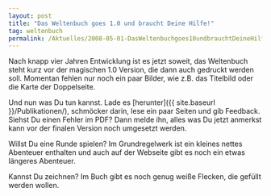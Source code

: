 ```yaml
---
layout: post
title: "Das Weltenbuch goes 1.0 und braucht Deine Hilfe!"
tag: weltenbuch
permalink: /Aktuelles/2008-05-01-DasWeltenbuchgoes10undbrauchtDeineHilfe
---
```


Nach knapp vier Jahren Entwicklung ist es jetzt soweit, das Weltenbuch steht kurz vor der magischen 1.0 Version, die dann auch gedruckt werden soll. Momentan fehlen nur noch ein paar Bilder, wie z.B. das Titelbild oder die Karte der Doppelseite.

Und nun was Du tun kannst. Lade es [herunter]({{ site.baseurl }}/Publikationen/), schmöcker darin, lese ein paar Seiten und gib Feedback. Siehst Du einen Fehler im PDF? Dann melde ihn, alles was Du jetzt anmerkst kann vor der finalen Version noch umgesetzt werden.

Willst Du eine Runde spielen? Im Grundregelwerk ist ein kleines nettes Abenteuer enthalten und auch auf der Webseite gibt es noch ein etwas längeres Abenteuer.

Kannst Du zeichnen? Im Buch gibt es noch genug weiße Flecken, die gefüllt werden wollen.


